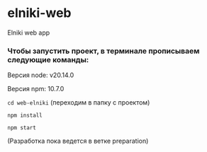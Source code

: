 # elniki-web
Elniki web app

### Чтобы запустить проект, в терминале прописываем следующие команды:

Версия node: v20.14.0

Версия npm: 10.7.0

`cd web-elniki` (переходим в папку с проектом)

`npm install`

`npm start`

(Разработка пока ведется в ветке preparation)
